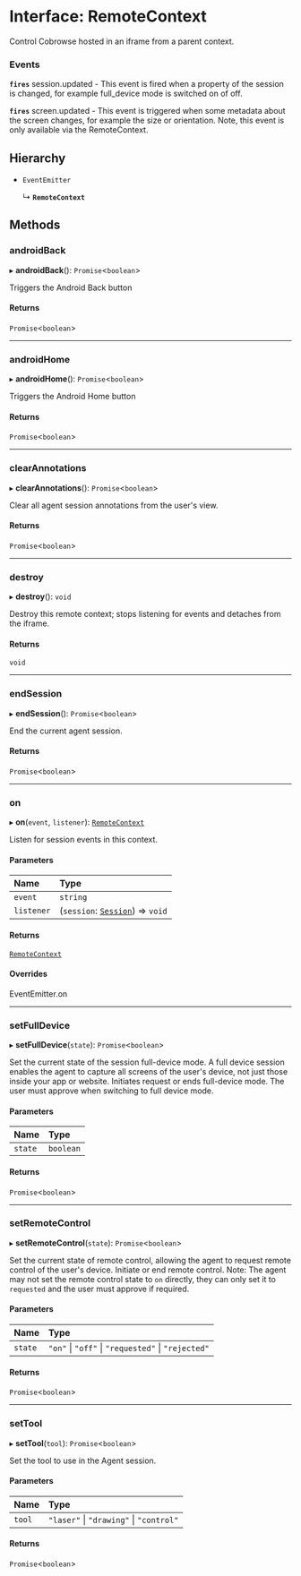 # Interface: RemoteContext

Control Cobrowse hosted in an iframe from a parent context.

### Events

**`fires`** session.updated - This event is fired when a property of the session is changed, for example full_device mode is switched on of off.

**`fires`** screen.updated - This event is triggered when some metadata about the screen changes, for example the size or orientation. Note, this event is only available via the RemoteContext.

## Hierarchy

- `EventEmitter`

  ↳ **`RemoteContext`**

## Methods

### androidBack

▸ **androidBack**(): `Promise`<`boolean`\>

Triggers the Android Back button

#### Returns

`Promise`<`boolean`\>

___

### androidHome

▸ **androidHome**(): `Promise`<`boolean`\>

Triggers the Android Home button

#### Returns

`Promise`<`boolean`\>

___

### clearAnnotations

▸ **clearAnnotations**(): `Promise`<`boolean`\>

Clear all agent session annotations from the user's view.

#### Returns

`Promise`<`boolean`\>

___

### destroy

▸ **destroy**(): `void`

Destroy this remote context; stops listening for events and detaches from the iframe.

#### Returns

`void`

___

### endSession

▸ **endSession**(): `Promise`<`boolean`\>

End the current agent session.

#### Returns

`Promise`<`boolean`\>

___

### on

▸ **on**(`event`, `listener`): [`RemoteContext`](RemoteContext.md)

Listen for session events in this context.

#### Parameters

| Name | Type |
| :------ | :------ |
| `event` | `string` |
| `listener` | (`session`: [`Session`](Session.md)) => `void` |

#### Returns

[`RemoteContext`](RemoteContext.md)

#### Overrides

EventEmitter.on

___

### setFullDevice

▸ **setFullDevice**(`state`): `Promise`<`boolean`\>

Set the current state of the session full-device mode. A full device session enables
the agent to capture all screens of the user's device, not just those inside your app
or website. Initiates request or ends full-device mode. The user must approve when switching
to full device mode.

#### Parameters

| Name | Type |
| :------ | :------ |
| `state` | `boolean` |

#### Returns

`Promise`<`boolean`\>

___

### setRemoteControl

▸ **setRemoteControl**(`state`): `Promise`<`boolean`\>

Set the current state of remote control, allowing the agent to request remote control of
the user's device. Initiate or end remote control.
Note: The agent may not set the remote control state to `on` directly, they can only
set it to `requested` and the user must approve if required.

#### Parameters

| Name | Type |
| :------ | :------ |
| `state` | ``"on"`` \| ``"off"`` \| ``"requested"`` \| ``"rejected"`` |

#### Returns

`Promise`<`boolean`\>

___

### setTool

▸ **setTool**(`tool`): `Promise`<`boolean`\>

Set the tool to use in the Agent session.

#### Parameters

| Name | Type |
| :------ | :------ |
| `tool` | ``"laser"`` \| ``"drawing"`` \| ``"control"`` |

#### Returns

`Promise`<`boolean`\>

